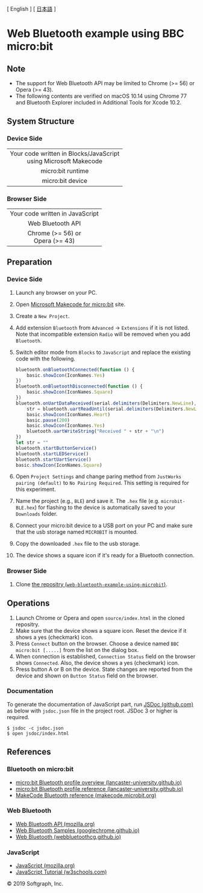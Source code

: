 [ English ] [ [日本語](README_ja.md) ]

# Web Bluetooth example using BBC micro:bit

## Note

+ The support for Web Bluetooth API may be limited to Chrome (>= 56) or Opera (>= 43).
+ The following contents are verified on macOS 10.14 using Chrome 77 and Bluetooth Explorer included in Additional Tools for Xcode 10.2.

## System Structure

### Device Side

<table>
	<tr><td align="center">
Your code written in Blocks/JavaScript
	<br>
using Microsoft Makecode
	</td></tr>
	<tr><td align="center">
micro:bit runtime
	</td></tr>
	<tr><td align="center">
micro:bit device
	</td></tr>
	</table>

### Browser Side

<table>
	<tr><td align="center">
Your code written in JavaScript
	</td></tr>
	<tr><td align="center">
Web Bluetooth API
	</td></tr>
	<tr><td align="center">
Chrome (>= 56) or
	<br>
Opera (>= 43)
	</td></tr>
	</table>

## Preparation

### Device Side

1. Launch any browser on your PC.
1. Open [Microsoft Makecode for micro:bit](https://makecode.microbit.org/) site.
1. Create a `New Project`.
1. Add extension `Bluetooth` from `Advanced` -> `Extensions` if it is not listed. Note that incompatible extension `Radio` will be removed when you add `Bluetooth`.
1. Switch editor mode from `Blocks` to `JavaScript` and replace the existing code with the following.

	```javascript
	bluetooth.onBluetoothConnected(function () {
	    basic.showIcon(IconNames.Yes)
	})
	bluetooth.onBluetoothDisconnected(function () {
	    basic.showIcon(IconNames.Square)
	})
	bluetooth.onUartDataReceived(serial.delimiters(Delimiters.NewLine), function () {
	    str = bluetooth.uartReadUntil(serial.delimiters(Delimiters.NewLine))
	    basic.showIcon(IconNames.Heart)
	    basic.pause(200)
	    basic.showIcon(IconNames.Yes)
	    bluetooth.uartWriteString("Received " + str + "\n")
	})
	let str = ""
	bluetooth.startButtonService()
	bluetooth.startLEDService()
	bluetooth.startUartService()
	basic.showIcon(IconNames.Square)
	```

1. Open `Project Settings` and change paring method from `JustWorks pairing (default)` to `No Pairing Required`. This setting is required for this experiment.
1. Name the project (e.g., `BLE`) and save it. The `.hex` file (e.g. `microbit-BLE.hex`) for flashing to the device is automatically saved to your `Downloads` folder.
1. Connect your micro:bit device to a USB port on your PC and make sure that the usb storage named `MICROBIT` is mounted.
1. Copy the downloaded `.hex` file to the usb storage.
1. The device shows a square icon if it's ready for a Bluetooth connection.

### Browser Side

1. Clone [the repositry (`web-bluetooth-example-using-microbit`)](https://github.com/softgraph/web-bluetooth-example-using-microbit).

## Operations

1. Launch Chrome or Opera and open `source/index.html` in the cloned repositry.
1. Make sure that the device shows a square icon. Reset the device if it shows a yes (checkmark) icon.
1. Press `Connect` button on the browser. Choose a device named `BBC micro:bit [.....]` from the list on the dialog box.
1. When connection is established, `Connection Status` field on the browser shows `Connected`. Also, the device shows a yes (checkmark) icon.
1. Press button A or B on the device. State changes are reported from the device and shown on `Button Status` field on the browser.

### Documentation

To generate the documentation of JavaScript part, run [JSDoc (github.com)](https://github.com/jsdoc/jsdoc) as below with `jsdoc.json` file in the project root. JSDoc 3 or higher is required.

```Console
$ jsdoc -c jsdoc.json
$ open jsdoc/index.html
```

## References

### Bluetooth on micro:bit

+ [micro:bit Bluetooth profile overview (lancaster-university.github.io)](https://lancaster-university.github.io/microbit-docs/ble/profile/)
+ [micro:bit Bluetooth profile reference (lancaster-university.github.io)](https://lancaster-university.github.io/microbit-docs/resources/bluetooth/bluetooth_profile.html)
+ [MakeCode Bluetooth reference (makecode.microbit.org)](https://makecode.microbit.org/reference/bluetooth)

### Web Bluetooth

+ [Web Bluetooth API (mozilla.org)](https://developer.mozilla.org/en-US/docs/Web/API/Web_Bluetooth_API)
+ [Web Bluetooth Samples (googlechrome.github.io)](https://googlechrome.github.io/samples/web-bluetooth/)
+ [Web Bluetooth (webbluetoothcg.github.io)](https://webbluetoothcg.github.io/web-bluetooth/)

### JavaScript

+ [JavaScript (mozilla.org)](https://developer.mozilla.org/en-US/docs/Web/JavaScript)
+ [JavaScript Tutorial (w3schools.com)](https://www.w3schools.com/js/)

© 2019 Softgraph, Inc.
